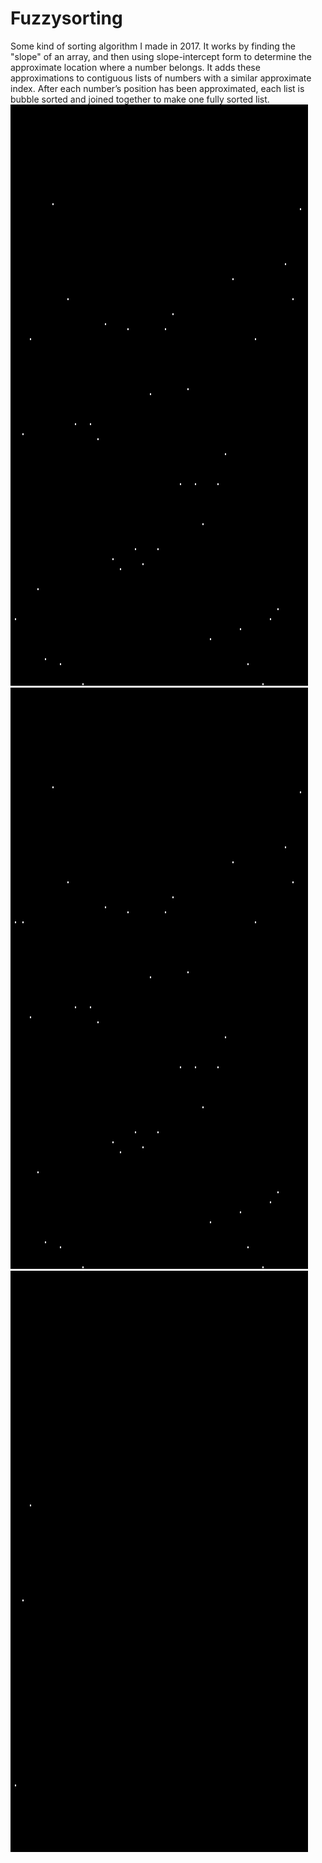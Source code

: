 # Fuzzysorting
 Some kind of sorting algorithm I made in 2017. It works by finding the "slope" of an array, and then using slope-intercept form to determine the approximate location where a number belongs. 
 It adds these approximations to contiguous lists of numbers with a similar approximate index.
 After each number’s position has been approximated, each list is bubble sorted and joined together to make one fully sorted list.
 ![Bubble sort is the slowest](./visual/bubble_sort.gif)
 ![Insertion sort is the second slowest](./visual/ins_sort.gif)
 ![Fuzzy sort is faster than the other two](./visual/fuzzy_sort.gif)


